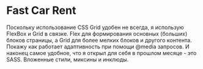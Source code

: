 # Fast Car Rent

Поскольку использование CSS Grid удобен не всегда, я использую FlexBox и Grid в связке. Flex для формирования основных (больших) блоков страницы, а Grid для более мелких блоков и другого контента. Покажу как работает адаптивность при помощи @media запросов. И наконец самое удобное, что я открыл для себя в прошлом месяце - это SASS. Вложенные стили, миксины и инклюды.
